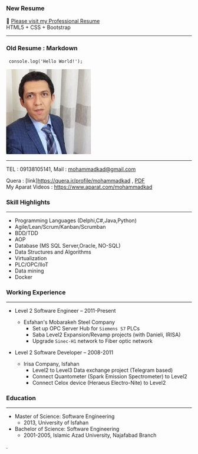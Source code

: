 ### New Resume

🚀 [Please visit my Professional Resume](https://mohammadkad.github.io/resume/index.html) <br/>
HTML5 + CSS + Bootstrap

---

### Old Resume : Markdown
```
 console.log('Hello World!');
```

![Logo](https://github.com/mohammadkad/mohammadkad.github.io/raw/master/pic.png)

---

TEL  : 09138105141,
Mail : mohammadkad@gmail.com <br/>

Quera : [link]https://quera.ir/profile/mohammadkad , [PDF](https://mohammadkad.github.io/Resume_Fa.pdf) <br/>
My Aparat Videos : https://www.aparat.com/mohammadkad

### Skill Highlights
---
+	Programming Languages (Delphi,C#,Java,Python)
+	Agile/Lean/Scrum/Kanban/Scrumban
+	BDD/TDD	
+	AOP
+	Database (MS SQL Server,Oracle, NO-SQL)
+	Data Structures and Algorithms
+	Virtualization	
+	PLC/OPC/IIoT
+	Data mining
+	Docker

### Working Experience
---
+ Level 2 Software Engineer – 2011-Present
  - Esfahan's Mobarakeh Steel Company 
    * Set up OPC Server Hub for `Siemens S7` PLCs
    * Saba Level2 Expansion/Revamp projects (with Danieli, IRISA)
    * Upgrade `Sinec-H1` network to Fiber optic network

+ Level 2 Software Developer – 2008-2011
  - Irisa Company, Isfahan
    * Level2 to Level3 Data exchange project (Telegram based)
    * Connect Quantometer (Spark Emission Spectrometer) to Level2
    * Connect Celox device (Heraeus Electro-Nite) to Level2
    
### Education
---
+ Master of Science: Software Engineering
  - 2013, University of Isfahan
+ Bachelor of Science: Software Engineering
  - 2001-2005, Islamic Azad University, Najafabad Branch
 
 
.
